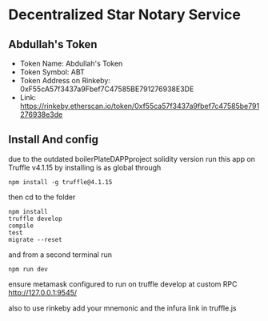 # Decentralized Star Notary Service

## Abdullah's Token

- Token Name: Abdullah's Token
- Token Symbol: ABT
- Token Address on Rinkeby: 0xF55cA57f3437a9Fbef7C47585BE791276938E3DE
- Link: https://rinkeby.etherscan.io/token/0xf55ca57f3437a9fbef7c47585be791276938e3de

## Install And config

due to the outdated boilerPlateDAPPproject solidity version
run this app on Truffle v4.1.15 by installing is as global through

    npm install -g truffle@4.1.15

then cd to the folder

    npm install
    truffle develop
    compile
    test
    migrate --reset

and from a second terminal run

    npm run dev

ensure metamask configured to run on truffle develop at custom RPC http://127.0.0.1:9545/

also to use rinkeby add your mnemonic and the infura link in truffle.js
